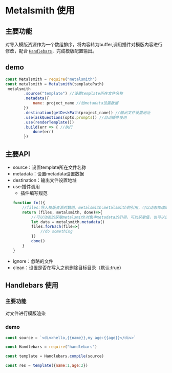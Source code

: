 # Metalsmith 使用

## 主要功能

对导入模版资源作为一个数组排序，将内容转为buffer,调用插件对模版内容进行修改，配合 [`Handlebars`](https://handlebarsjs.com/)，完成模版配置输出。

## demo
```javascript
const Metalsmith = require("metalsmith")
const metalsmith = Metalsmith(templatePath)
 metalsmith
        .source("template") //设置template所在文件名称
        .metadata({
            name: project_name //给metadata设置数据
        })
        .destination(getDeskPath(project_name)) //输出文件设置地址
        .use(askQuestions(opts.prompts)) //自动插件使用
        .use(renderTemplate())
        .build(err => { //执行
            done(err)
        })
```

## 主要API

- source：设置template所在文件名称
- metadata：设置metadata设置数据
- destination：输出文件设置地址
- use:插件调用
    - 插件编写规范
    ```javascript
    function fn(){
        //files:导入模版资源对数组，metalsmith:metalsmith的引用，可以动态修改metalsmith的配置内容，done:异步完成动作
        return (files, metalsmith, done)=>{ 
            //可以动态的获取metalsmith对象中metadata的引用，可以获取值，也可以设置新的值
            let data = metalsmith.metadata() 
            files.forEach(file=>{
                //do something
            })
            done()
        }
    }
    ```
- ignore：忽略的文件
- clean：设置是否在写入之前删除目标目录（默认:true）


## Handlebars 使用

### 主要功能
对文件进行模版渲染

### demo
```javascript
const source = `<div>hello,{{name}},my age:{{age}}</div>`

const Handlebars = require("handlebars")

const template = Handlebars.compile(source)

const res = template({name:1,age:2})

```